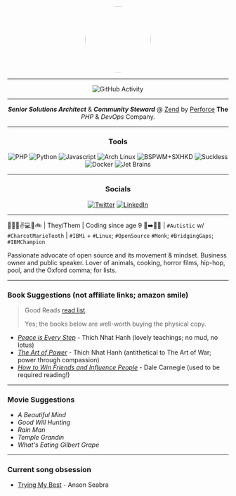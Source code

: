<div id="header" align="center">
    <img src="https://avatars.githubusercontent.com/u/5510679?v=4" width="150" height="150" style="border-radius: 50%;">
</div>

-----

<div align="center">
    <img src="https://github-readme-stats.vercel.app/api?username=jbh&show_icons=true&theme=dark" alt="GitHub Activity">
</div>

-----

<div align="center">
    <strong><em>Senior Solutions Architect</em></strong> & <strong><em>Community Steward</em></strong>
    @ <a href="https://zend.com/">Zend</a> by <a href="https://perforce.com/">Perforce</a> <strong>The</strong>
    <em>PHP</em> & <em>DevOps</em> Company.
</div>

-----

<div align="center">
    <h3>Tools</h3>
    <img src="https://img.shields.io/badge/PHP-0b626b?logo=php&logoColor=white&style=for-the-badge" alt="PHP">
    <img src="https://img.shields.io/badge/Python-0b626b?logo=python&logoColor=white&style=for-the-badge" alt="Python">
    <img src="https://img.shields.io/badge/Javascript-0b626b?logo=javascript&logoColor=white&style=for-the-badge" alt="Javascript">
    <img src="https://img.shields.io/badge/Arch%20Linux-0b626b?logo=archlinux&logoColor=white&style=for-the-badge" alt="Arch Linux">
    <img src="https://img.shields.io/badge/BSPWM+SXHKD-0b626b?logo=github&logoColor=white&style=for-the-badge" alt="BSPWM+SXHKD">
    <img src="https://img.shields.io/badge/Suckless%20Tools-0b626b?logo=suckless&logoColor=white&style=for-the-badge" alt="Suckless">
    <img src="https://img.shields.io/badge/Docker-0b626b?logo=docker&logoColor=white&style=for-the-badge" alt="Docker">
    <img src="https://img.shields.io/badge/Jet%20Brains-0b626b?logo=jetbrains&logoColor=white&style=for-the-badge" alt="Jet Brains">
</div>

-----

<div align="center">
    <h3>Socials</h3>
    <a href="https://twitter.com/tweetjbh"><img src="https://img.shields.io/badge/Twitter-0b626b?logo=twitter&logoColor=white&style=for-the-badge" alt="Twitter"></a>
    <a href="https://www.linkedin.com/in/jbhall"><img src="https://img.shields.io/badge/LinkedIn-0b626b?logo=linkedin&logoColor=white&style=for-the-badge" alt="LinkedIn"></a>
</div>

-----

💍😇🙏✌💻🎱🚲 | They/Them | Coding since age 9 👶➡️👨‍💻 | `#Autistic` w/ `#CharcotMarieTooth`
| `#IBMi` + `#Linux`; `#OpenSource` `#Monk`; `#BridgingGaps`; `#IBMChampion`

Passionate advocate of open source and its movement & mindset. Business owner and public speaker.
Lover of animals, cooking, horror films, hip-hop, pool, and the Oxford
comma; for lists.

-----

### Book Suggestions (not affiliate links; amazon smile)

> Good Reads [read list](https://www.goodreads.com/review/list/91375999-joshua?ref=nav_mybooks&shelf=read).
> 
> Yes; the books below are well-worth buying the physical copy.


- _[Peace is Every Step](https://smile.amazon.com/Peace-Every-Step-Mindfulness-Everyday/dp/0553351397/)_ - Thich Nhat Hanh (lovely teachings; no mud, no lotus)
- _[The Art of Power](https://smile.amazon.com/Art-Power-Thich-Nhat-Hanh/dp/0061242365/)_ - Thich Nhat Hanh (antithetical to The Art of War; power through compassion)
- _[How to Win Friends and Influence People](https://smile.amazon.com/How-Win-Friends-Influence-People/dp/0671027034/)_ - Dale Carnegie (used to be required reading!)

-----

### Movie Suggestions

- _A Beautiful Mind_
- _Good Will Hunting_
- _Rain Man_
- _Temple Grandin_
- _What's Eating Gilbert Grape_

-----

### Current song obsession

- [Trying My Best](https://www.youtube.com/watch?v=6jJD_bXymR0) - Anson Seabra
